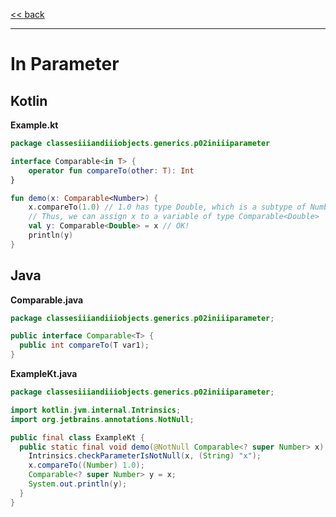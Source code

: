 
[<< back](https://github.com/tomasbjerre/yet-another-kotlin-vs-java-comparison)

-----------------------------

# In Parameter

## Kotlin

**Example.kt**

```kotlin
package classesiiiandiiiobjects.generics.p02iniiiparameter

interface Comparable<in T> {
    operator fun compareTo(other: T): Int
}

fun demo(x: Comparable<Number>) {
    x.compareTo(1.0) // 1.0 has type Double, which is a subtype of Number
    // Thus, we can assign x to a variable of type Comparable<Double>
    val y: Comparable<Double> = x // OK!
    println(y)
}
```

## Java

**Comparable.java**

```java
package classesiiiandiiiobjects.generics.p02iniiiparameter;

public interface Comparable<T> {
  public int compareTo(T var1);
}

```

**ExampleKt.java**

```java
package classesiiiandiiiobjects.generics.p02iniiiparameter;

import kotlin.jvm.internal.Intrinsics;
import org.jetbrains.annotations.NotNull;

public final class ExampleKt {
  public static final void demo(@NotNull Comparable<? super Number> x) {
    Intrinsics.checkParameterIsNotNull(x, (String) "x");
    x.compareTo((Number) 1.0);
    Comparable<? super Number> y = x;
    System.out.println(y);
  }
}

```

